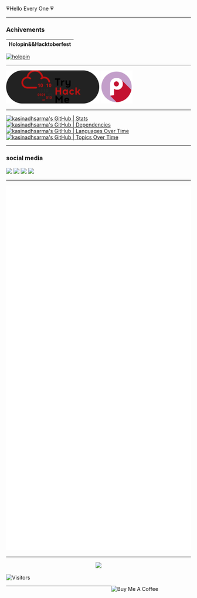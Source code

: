 💗Hello Every One 💗
<hr>
</hr>


### Achivements
                                       
 | Holopin&&Hacktoberfest|                                           
 | - |
[![holopin](https://holopin.me/kasinadhsarma)](https://holopin.io/@kasinadhsarma)


<hr>
<a href ="https://tryhackme.com/p/kasinadhsarma" target ="_blank"><img src ="img/tryhackme.png" alignalign="right" alt="tryhack me" style= "height:90px !important;"></a>
<a href ="https://play.picoctf.org/users/kasinadhsarma" target ="_blank"><img src ="img/picoctf.png" alignalign="right" alt="picoctf" style="height: 90px !important;"></a>


</hr>

<hr>

[![kasinadhsarma's GitHub | Stats](https://stats.quine.sh/kasinadhsarma/github?theme=dark)](https://quine.sh?utm_source=widgets&utm_campaign=kasinadhsarma)
[![kasinadhsarma's GitHub | Dependencies](https://stats.quine.sh/kasinadhsarma/dependencies?theme=dark)](https://quine.sh?utm_source=widgets&utm_campaign=kasinadhsarma)
[![kasinadhsarma's GitHub | Languages Over Time](https://stats.quine.sh/kasinadhsarma/languages-over-time?theme=dark)](https://quine.sh?utm_source=widgets&utm_campaign=kasinadhsarma)
[![kasinadhsarma's GitHub | Topics Over Time](https://stats.quine.sh/kasinadhsarma/topics-over-time?theme=dark)](https://quine.sh?utm_source=widgets&utm_campaign=kasinadhsarma)
</hr>
<hr>

### social media
<a href='https://www.linkedin.com/in/swayampakulavsspavanakasinadhasarma/' target="_blank"><img src="https://img.icons8.com/external-justicon-lineal-color-justicon/64/000000/external-linkedin-social-media-justicon-lineal-color-justicon.png"/></a>
<a href='https://twitter.com/VKasinadha'><img src="https://img.icons8.com/external-justicon-lineal-color-justicon/64/000000/external-twitter-social-media-justicon-lineal-color-justicon.png"/></a>
<a href='https://www.instagram.com/skasinadh/'><img src="https://img.icons8.com/external-justicon-lineal-color-justicon/64/000000/external-instagram-social-media-justicon-lineal-color-justicon.png"/></a>
<a href='https://discord.com/channels/kasi353l#5498'><img src="https://img.icons8.com/external-justicon-lineal-color-justicon/64/000000/external-discord-social-media-justicon-lineal-color-justicon.png"/></a>

</hr>

<hr>


![my github Metrics](github-metrics.svg)

</hr>

<hr>

<a href="https://github.com/kasinadhsarma/spotify_dashbord" target="_blank">
<p align="center">
  <img src="https://spotify-dashbord.vercel.app/api/now-playing" >
</p>
</a>


![Visitors](https://api.visitorbadge.io/api/visitors?path=https%3A%2F%2Fgithub.com%2Fkasinadhsarma&countColor=%23ff8a65)


<a href="https://www.buymeacoffee.com/kasinadhsarma" target="_blank"><img src="https://cdn.buymeacoffee.com/buttons/v2/default-red.png" align="right" alt="Buy Me A Coffee" style="height: 60px !important;width: 217px !important; " ></a>


</hr>

<hr>

</hr>

